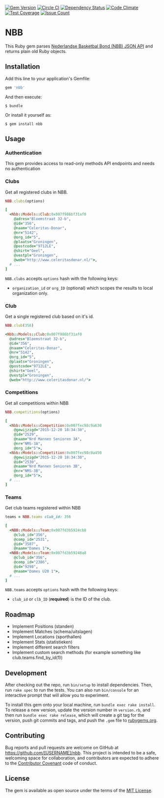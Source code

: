 [![Gem Version](https://badge.fury.io/rb/nbb.svg)](https://badge.fury.io/rb/nbb)
[![Circle CI](https://circleci.com/gh/ivdma/nbb.svg?style=svg)](https://circleci.com/gh/ivdma/nbb)
[![Dependency Status](https://gemnasium.com/ivdma/nbb.svg)](https://gemnasium.com/ivdma/nbb)
[![Code Climate](https://codeclimate.com/github/ivdma/nbb/badges/gpa.svg)](https://codeclimate.com/github/ivdma/nbb)
[![Test Coverage](https://codeclimate.com/github/ivdma/nbb/badges/coverage.svg)](https://codeclimate.com/github/ivdma/nbb/coverage)
[![Issue Count](https://codeclimate.com/github/ivdma/nbb/badges/issue_count.svg)](https://codeclimate.com/github/ivdma/nbb)

# NBB

This Ruby gem parses
[Nederlandse Basketbal Bond (NBB) JSON API](http://db.basketball.nl/help/koppelingen/json)
and returns plain old Ruby objects.

## Installation

Add this line to your application's Gemfile:

```ruby
gem 'nbb'
```

And then execute:

    $ bundle

Or install it yourself as:

    $ gem install nbb

## Usage

### Authentication

This gem provides access to read-only methods API endpoints and needs no authentication

### Clubs

Get all registered clubs in NBB.

```ruby
NBB.clubs(options)
```

```ruby
[
  <Nbb::Models::Club:0x007f986bf31af0
    @adres="Bloemstraat 32-b",
    @id="356",
    @naam="Celeritas-Donar",
    @nr="5142",
    @org_id="5",
    @plaats="Groningen",
    @postcode="9712LE",
    @shirt="Geel",
    @vestpl="Groningen",
    @web="http://www.celeritasdonar.nl/">,
  # ...
]
```

`NBB.clubs` accepts `options` hash with the following keys:

  - `organization_id` or `org_ID` (optional) which scopes the results to local organization only.

### Club

Get a single registered club based on it's id.

```ruby
NBB.club(356)
```

```ruby
<Nbb::Models::Club:0x007f986bf31af0
  @adres="Bloemstraat 32-b",
  @id="356",
  @naam="Celeritas-Donar",
  @nr="5142",
  @org_id="5",
  @plaats="Groningen",
  @postcode="9712LE",
  @shirt="Geel",
  @vestpl="Groningen",
  @web="http://www.celeritasdonar.nl/">
```

### Competitions

Get all competitions within NBB

```ruby
NBB.competitions(options)
```

```ruby
[
  <Nbb::Models::Competition:0x007fec98c9a630
    @gewijzigd="2015-12-20 18:34:30",
    @id="2529",
    @naam="Nrd Mannen Senioren 3A",
    @nr="NMS-3A",
    @org_id="5">,
  <Nbb::Models::Competition:0x007fec98c9a450
    @gewijzigd="2015-12-20 18:34:30",
    @id="2530",
    @naam="Nrd Mannen Senioren 3B",
    @nr="NMS-3B",
    @org_id="5">,
  # ...
]
```

### Teams

Get club teams registered within NBB

```ruby
teams = NBB.teams club_id: 356
```

```ruby
[
  <NBB::Models::Team:0x007fd3b5924cb8
    @club_id="356",
    @comp_id="2531",
    @id="3587",
    @naam="Dames 1">,
  <NBB::Models::Team:0x007fd3b59248a8
    @club_id="356",
    @comp_id="2386",
    @id="9298",
    @naam="Dames U20 1">,
  # ...
]
```

`NBB.teams` accepts `options` hash with the following keys:

  - `club_id` or `clb_ID` (**required**) is the ID of the club.

## Roadmap

- Implement Positions (standen)
- Implement Matches (schema/uitslagen)
- Implement Locations (sporthallen)
- Implement Stats (statistieken)
- Implement different search filters
- Implement custom search methods (for example something like club.teams.find_by_id(1))

## Development

After checking out the repo, run `bin/setup` to install dependencies. Then, run `rake spec` to run the tests. You can
also run `bin/console` for an interactive prompt that will allow you to experiment.

To install this gem onto your local machine, run `bundle exec rake install`. To release a new version, update the
version number in `version.rb`, and then run `bundle exec rake release`, which will create a git tag for the version,
push git commits and tags, and push the `.gem` file to [rubygems.org](https://rubygems.org).

## Contributing

Bug reports and pull requests are welcome on GitHub at https://github.com/[USERNAME]/nbb. This project is intended to
be a safe, welcoming space for collaboration, and contributors are expected to adhere to the
[Contributor Covenant](contributor-covenant.org) code of conduct.

## License

The gem is available as open source under the terms of the [MIT License](http://opensource.org/licenses/MIT).
